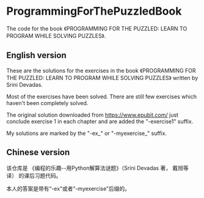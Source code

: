 # ProgrammingForThePuzzledBook
The code for the book 《PROGRAMMING FOR THE PUZZLED: LEARN TO PROGRAM WHILE SOLVING PUZZLES》.

## English version
These are the solutions for the exercises in the book 《PROGRAMMING FOR THE PUZZLED: LEARN TO PROGRAM WHILE SOLVING PUZZLES》 written by Srini Devadas.

Most of the exercises have been solved. There are still few exercises which haven't been completely solved.

The original solution downloaded from https://www.epubit.com/ just conclude exercise 1 in each chapter and are added the "-exercise1" suffix.

My solutions are marked by the "-ex_" or "-myexercise_" suffix.

## Chinese version
该仓库是 《编程的乐趣--用Python解算法谜题》（Srini Devadas 著， 戴旭等 译） 的课后习题代码。

本人的答案是带有“-ex”或者“-myexercise”后缀的。


